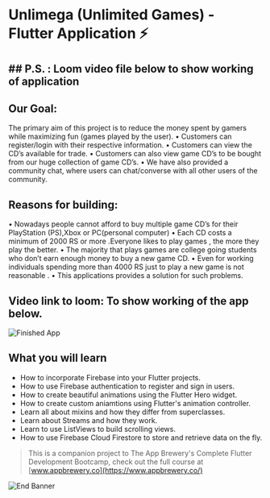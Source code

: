 # Unlimega (Unlimited Games)  - Flutter Application ⚡️

## ## P.S. : Loom video file below to show working of application 

## Our Goal: 
The primary aim of this project is to reduce the money spent by gamers while maximizing fun (games played by the user).
  •	Customers can register/login with their respective information.
  •	Customers can view the CD’s available for trade.
  •	Customers can also view game CD’s to be bought from our huge collection of game CD’s.
  •	We have also provided a community chat, where users can chat/converse with all other users of the community.

## Reasons for building:
• Nowadays people cannot afford to buy multiple game CD’s for their PlayStation (PS),Xbox or PC(personal computer)
• Each CD costs a minimum of    2000 RS or more .Everyone likes to play games , the more they play the better.
• The majority that plays games are college going students who don’t earn enough money to buy a new game CD.
• Even for working individuals spending more than 4000 RS just to play a new game is not reasonable .
• This applications provides a solution for such problems.


## Video link to loom: To show working of the app below.
![Finished App](https://github.com/londonappbrewery/Images/blob/master/flash_chat_flutter_demo.gif)

## What you will learn

- How to incorporate Firebase into your Flutter projects.
- How to use Firebase authentication to register and sign in users.
- How to create beautiful animations using the Flutter Hero widget.
- How to create custom aniamtions using Flutter's animation controller. 
- Learn all about mixins and how they differ from superclasses.
- Learn about Streams and how they work.
- Learn to use ListViews to build scrolling views.
- How to use Firebase Cloud Firestore to store and retrieve data on the fly.



>This is a companion project to The App Brewery's Complete Flutter Development Bootcamp, check out the full course at [www.appbrewery.co](https://www.appbrewery.co/)

![End Banner](https://github.com/londonappbrewery/Images/blob/master/readme-end-banner.png)
